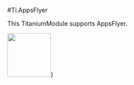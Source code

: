 #Ti.AppsFlyer

This TitaniumModule supports AppsFlyer.

<img src="http://i.imgur.com/MUQN5dC.png" width=100 />)
